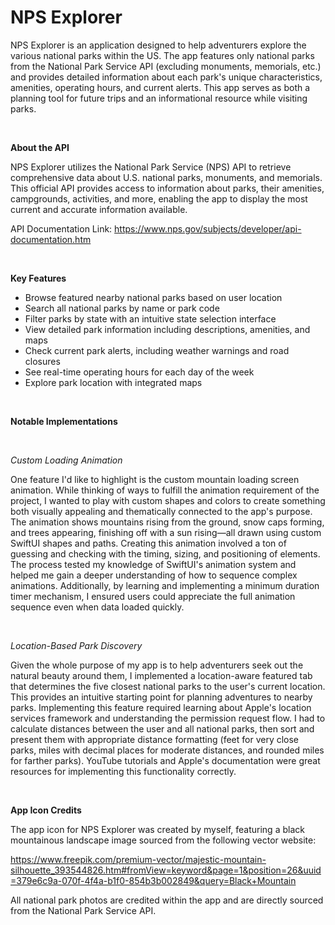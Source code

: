 # NPS Explorer

NPS Explorer is an application designed to help adventurers explore the various national parks within the US. The app features only national parks from the National Park Service API (excluding monuments, memorials, etc.) and provides detailed information about each park's unique characteristics, amenities, operating hours, and current alerts. This app serves as both a planning tool for future trips and an informational resource while visiting parks.

<br>

**About the API**

NPS Explorer utilizes the National Park Service (NPS) API to retrieve comprehensive data about U.S. national parks, monuments, and memorials. This official API provides access to information about parks, their amenities, campgrounds, activities, and more, enabling the app to display the most current and accurate information available.

API Documentation Link:
https://www.nps.gov/subjects/developer/api-documentation.htm

<br>

**Key Features**

- Browse featured nearby national parks based on user location
- Search all national parks by name or park code
- Filter parks by state with an intuitive state selection interface
- View detailed park information including descriptions, amenities, and maps
- Check current park alerts, including weather warnings and road closures
- See real-time operating hours for each day of the week
- Explore park location with integrated maps

<br>

**Notable Implementations**

<br>

*Custom Loading Animation*

One feature I'd like to highlight is the custom mountain loading screen animation. While thinking of ways to fulfill the animation requirement of the project, I wanted to play with custom shapes and colors to create something both visually appealing and thematically connected to the app's purpose. The animation shows mountains rising from the ground, snow caps forming, and trees appearing, finishing off with a sun rising—all drawn using custom SwiftUI shapes and paths.
Creating this animation involved a ton of guessing and checking with the  timing, sizing, and positioning of elements. The process tested my knowledge of SwiftUI's animation system and helped me gain a deeper understanding of how to sequence complex animations. Additionally, by learning and implementing a minimum duration timer mechanism, I ensured users could appreciate the full animation sequence even when data loaded quickly.

<br>

*Location-Based Park Discovery*

Given the whole purpose of my app is to help adventurers seek out the natural beauty around them, I implemented a location-aware featured tab that determines the five closest national parks to the user's current location. This provides an intuitive starting point for planning adventures to nearby parks.
Implementing this feature required learning about Apple's location services framework and understanding the permission request flow. I had to calculate distances between the user and all national parks, then sort and present them with appropriate distance formatting (feet for very close parks, miles with decimal places for moderate distances, and rounded miles for farther parks). YouTube tutorials and Apple's documentation were great resources for implementing this functionality correctly.

<br>

**App Icon Credits**

The app icon for NPS Explorer was created by myself, featuring a black mountainous landscape image sourced from the following vector website:

https://www.freepik.com/premium-vector/majestic-mountain-silhouette_393544826.htm#fromView=keyword&page=1&position=26&uuid=379e6c9a-070f-4f4a-b1f0-854b3b002849&query=Black+Mountain

All national park photos are credited within the app and are directly sourced from the National Park Service API.
